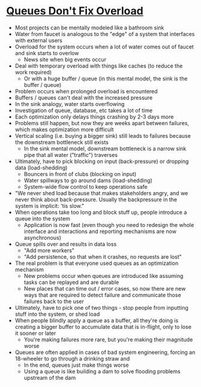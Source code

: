 # [Queues Don't Fix Overload](https://ferd.ca/queues-don-t-fix-overload.html)

* Most projects can be mentally modeled like a bathroom sink
* Water from faucet is analogous to the "edge" of a system that interfaces with external users
* Overload for the system occurs when a lot of water comes out of faucet and sink starts to overlow
  * News site when big events occur
* Deal with temporary overload with things like caches (to reduce the work required)
  * Or with a huge buffer / queue (in this mental model, the sink is the buffer / queue)
* Problem occurs when prolonged overload is encountered
* Buffers / queues can't deal with the increased pressure
* In the sink analogy, water starts overflowing
* Investigation of queue, database, etc takes a lot of time
* Each optimization only delays things crashing by 2-3 days more
* Problems still happen, but now they are weeks apart between failures, which makes optimization more difficult
* Vertical scaling (i.e. buying a bigger sink) still leads to failures because the downstream bottleneck still exists
  * In the sink mental model, downstream bottleneck is a narrow sink pipe that all water ("traffic") traverses
* Ultimately, have to pick blocking on input (back-pressure) or dropping data (load-shedding)
  * Bouncers in front of clubs (blocking on input)
  * Water spillways to go around dams (load-shedding)
  * System-wide flow control to keep operations safe
* "We never shed load because that makes stakeholders angry, and we never think about back-pressure. Usually the backpressure in the system is implicit: 'tis slow."
* When operations take too long and block stuff up, people introduce a queue into the system
  * Application is now fast (even though you need to redesign the whole interface and interactions and reporting mechanisms are now asynchronous)
* Queue spills over and results in data loss
  * "Add more workers"
  * "Add persistence, so that when it crashes, no requests are lost"
* The real problem is that everyone used queues as an optimization mechanism
  * New problems occur when queues are introduced like assuming tasks can be replayed and are durable
  * New places that can time out / error cases, so now there are new ways that are required to detect failure and communicate those failures back to the user
* Ultimately, have to pick one of two things - stop people from inputting stuff into the system, or shed load
* When people blindly apply a queue as a buffer, all they're doing is creating a bigger buffer to accumulate data that is in-flight, only to lose it sooner or later
  * You're making failures more rare, but you're making their magnitude worse
* Queues are often applied in cases of bad system engineering, forcing an 18-wheeler to go through a drinking straw and
  * In the end, queues just make things worse
  * Using a queue is like building a dam to solve flooding problems upstream of the dam
